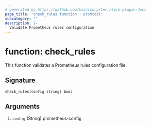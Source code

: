 ```yaml
---
# generated by https://github.com/hashicorp/terraform-plugin-docs
page_title: "check_rules function - promtool"
subcategory: ""
description: |-
  Validate Prometheus rules configuration
---
```


# function: check_rules

This function validates a Prometheus rules configuration file.



## Signature

<!-- signature generated by tfplugindocs -->
```text
check_rules(config string) bool
```

## Arguments

<!-- arguments generated by tfplugindocs -->
1. `config` (String) prometheus-config

